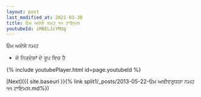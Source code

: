 ```yaml
---
layout: post
last_modified_at: 2021-03-30
title: ਓਮ ਅਦੇਸੇ ਨਮਹ ੧੧ ਟਾਇਮਸ
youtubeId: iMBELJzYMUg
---
```

 
 
 ਓਮ ਅਦੇਸੇ ਨਮਹ  
 
 -  ਜੋ ਨਿਰਦੇਸ਼ਾਂ ਦੇ ਰੂਪ ਵਿਚ ਹੈ 
 
  
 
  
 
 
 
 
 
 


{% include youtubePlayer.html id=page.youtubeId %}
 
[Next]({{ site.baseurl }}{% link  split1/_posts/2013-05-22-ਓਮ ਅਥੀਵਰੁਧਯਾ ਨਮਹ ੧੧ ਟਾਇਮਸ.md%})
 
